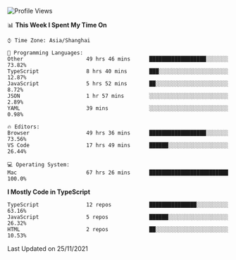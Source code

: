 <!--START_SECTION:waka-->
![Profile Views](http://img.shields.io/badge/Profile%20Views-0-blue)

📊 **This Week I Spent My Time On** 

```text
⌚︎ Time Zone: Asia/Shanghai

💬 Programming Languages: 
Other                    49 hrs 46 mins      ██████████████████░░░░░░░   73.82% 
TypeScript               8 hrs 40 mins       ███░░░░░░░░░░░░░░░░░░░░░░   12.87% 
JavaScript               5 hrs 52 mins       ██░░░░░░░░░░░░░░░░░░░░░░░   8.72% 
JSON                     1 hr 57 mins        ░░░░░░░░░░░░░░░░░░░░░░░░░   2.89% 
YAML                     39 mins             ░░░░░░░░░░░░░░░░░░░░░░░░░   0.98%

🔥 Editors: 
Browser                  49 hrs 36 mins      ██████████████████░░░░░░░   73.56% 
VS Code                  17 hrs 49 mins      ██████░░░░░░░░░░░░░░░░░░░   26.44%

💻 Operating System: 
Mac                      67 hrs 26 mins      █████████████████████████   100.0%

```

**I Mostly Code in TypeScript** 

```text
TypeScript               12 repos            ███████████████░░░░░░░░░░   63.16% 
JavaScript               5 repos             ██████░░░░░░░░░░░░░░░░░░░   26.32% 
HTML                     2 repos             ██░░░░░░░░░░░░░░░░░░░░░░░   10.53%

```



 Last Updated on 25/11/2021
<!--END_SECTION:waka-->
